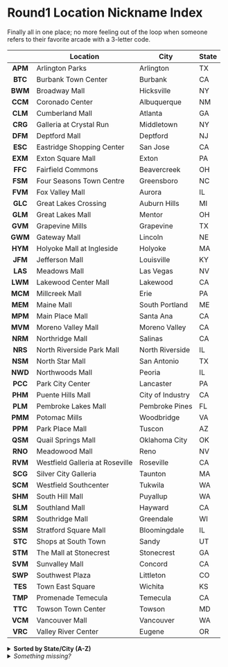 # Round1 Location Nickname Index

Finally all in one place; no more feeling out of the loop when someone refers to their favorite arcade with a 3-letter code.

| |Location|City|State|
|:---:|--------|----|-----|
|**APM**|Arlington Parks|Arlington|TX|
|**BTC**|Burbank Town Center|Burbank|CA|
|**BWM**|Broadway Mall|Hicksville|NY|
|**CCM**|Coronado Center|Albuquerque|NM|
|**CLM**|Cumberland Mall|Atlanta|GA|
|**CRG**|Galleria at Crystal Run|Middletown|NY|
|**DFM**|Deptford Mall|Deptford|NJ|
|**ESC**|Eastridge Shopping Center|San Jose|CA|
|**EXM**|Exton Square Mall|Exton|PA|
|**FFC**|Fairfield Commons|Beavercreek|OH|
|**FSM**|Four Seasons Town Centre|Greensboro|NC|
|**FVM**|Fox Valley Mall|Aurora|IL|
|**GLC**|Great Lakes Crossing|Auburn Hills|MI|
|**GLM**|Great Lakes Mall|Mentor|OH|
|**GVM**|Grapevine Mills|Grapevine|TX|
|**GWM**|Gateway Mall|Lincoln|NE|
|**HYM**|Holyoke Mall at Ingleside|Holyoke|MA|
|**JFM**|Jefferson Mall|Louisville|KY|
|**LAS**|Meadows Mall|Las Vegas|NV|
|**LWM**|Lakewood Center Mall|Lakewood|CA|
|**MCM**|Millcreek Mall|Erie|PA|
|**MEM**|Maine Mall|South Portland|ME|
|**MPM**|Main Place Mall|Santa Ana|CA|
|**MVM**|Moreno Valley Mall|Moreno Valley|CA|
|**NRM**|Northridge Mall|Salinas|CA|
|**NRS**|North Riverside Park Mall|North Riverside|IL|
|**NSM**|North Star Mall|San Antonio|TX|
|**NWD**|Northwoods Mall|Peoria|IL|
|**PCC**|Park City Center|Lancaster|PA|
|**PHM**|Puente Hills Mall|City of Industry|CA|
|**PLM**|Pembroke Lakes Mall|Pembroke Pines|FL|
|**PMM**|Potomac Mills|Woodbridge|VA|
|**PPM**|Park Place Mall|Tuscon|AZ|
|**QSM**|Quail Springs Mall|Oklahoma City|OK|
|**RNO**|Meadowood Mall|Reno|NV|
|**RVM**|Westfield Galleria at Roseville|Roseville|CA|
|**SCG**|Silver City Galleria|Taunton|MA|
|**SCM**|Westfield Southcenter|Tukwila|WA|
|**SHM**|South Hill Mall|Puyallup|WA|
|**SLM**|Southland Mall|Hayward|CA|
|**SRM**|Southridge Mall|Greendale|WI|
|**SSM**|Stratford Square Mall|Bloomingdale|IL|
|**STC**|Shops at South Town|Sandy|UT|
|**STM**|The Mall at Stonecrest|Stonecrest|GA|
|**SVM**|Sunvalley Mall|Concord|CA|
|**SWP**|Southwest Plaza|Littleton|CO|
|**TES**|Town East Square|Wichita|KS|
|**TMP**|Promenade Temecula|Temecula|CA|
|**TTC**|Towson Town Center|Towson|MD|
|**VCM**|Vancouver Mall|Vancouver|WA|
|**VRC**|Valley River Center|Eugene|OR|

<details><summary><b>Sorted by State/City (A-Z)</b></summary>

| |Location|City|State|
|:---:|--------|----|-----|
|**PPM**|Park Place Mall|Tuscon|AZ|
|**BTC**|Burbank Town Center|Burbank|CA|
|**PHM**|Puente Hills Mall|City of Industry|CA|
|**SVM**|Sunvalley Mall|Concord|CA|
|**SLM**|Southland Mall|Hayward|CA|
|**LWM**|Lakewood Center Mall|Lakewood|CA|
|**MVM**|Moreno Valley Mall|Moreno Valley|CA|
|**RVM**|Westfield Galleria at Roseville|Roseville|CA|
|**NRM**|Northridge Mall|Salinas|CA|
|**ESC**|Eastridge Shopping Center|San Jose|CA|
|**MPM**|Main Place Mall|Santa Ana|CA|
|**TMP**|Promenade Temecula|Temecula|CA|
|**SWP**|Southwest Plaza|Littleton|CO|
|**PLM**|Pembroke Lakes Mall|Pembroke Pines|FL|
|**CLM**|Cumberland Mall|Atlanta|GA|
|**STM**|The Mall at Stonecrest|Stonecrest|GA|
|**FVM**|Fox Valley Mall|Aurora|IL|
|**SSM**|Stratford Square Mall|Bloomingdale|IL|
|**NRS**|North Riverside Park Mall|North Riverside|IL|
|**NWD**|Northwoods Mall|Peoria|IL|
|**TES**|Town East Square|Wichita|KS|
|**JFM**|Jefferson Mall|Louisville|KY|
|**HYM**|Holyoke Mall at Ingleside|Holyoke|MA|
|**SCG**|Silver City Galleria|Taunton|MA|
|**TTC**|Towson Town Center|Towson|MD|
|**MEM**|Maine Mall|South Portland|ME|
|**GLC**|Great Lakes Crossing|Auburn Hills|MI|
|**FSM**|Four Seasons Town Centre|Greensboro|NC|
|**GWM**|Gateway Mall|Lincoln|NE|
|**DFM**|Deptford Mall|Deptford|NJ|
|**CCM**|Coronado Center|Albuquerque|NM|
|**LAS**|Meadows Mall|Las Vegas|NV|
|**RNO**|Meadowood Mall|Reno|NV|
|**BWM**|Broadway Mall|Hicksville|NY|
|**CRG**|Galleria at Crystal Run|Middletown|NY|
|**FFC**|Fairfield Commons|Beavercreek|OH|
|**GLM**|Great Lakes Mall|Mentor|OH|
|**QSM**|Quail Springs Mall|Oklahoma City|OK|
|**VRC**|Valley River Center|Eugene|OR|
|**MCM**|Millcreek Mall|Erie|PA|
|**EXM**|Exton Square Mall|Exton|PA|
|**PCC**|Park City Center|Lancaster|PA|
|**APM**|Arlington Parks|Arlington|TX|
|**GVM**|Grapevine Mills|Grapevine|TX|
|**NSM**|North Star Mall|San Antonio|TX|
|**STC**|Shops at South Town|Sandy|UT|
|**PMM**|Potomac Mills|Woodbridge|VA|
|**SHM**|South Hill Mall|Puyallup|WA|
|**SCM**|Westfield Southcenter|Tukwila|WA|
|**VCM**|Vancouver Mall|Vancouver|WA|
|**SRM**|Southridge Mall|Greendale|WI|
</details>
<details><summary><i>Something missing?</i></summary>

The list was derived from [the official Round1 website](https://www.round1usa.com/locations/). If a shop code is appended to the reservation page URL, e.g. `https://partytime.round1usa.com/reservation/index/GLC`, the name of the associated shop will be shown on the page.

This trick does not appear to work for every shop; it will not show a result for upcoming locations, or any place that does not book reservations using this form.

*If you know another one and wish to see this list updated, open a github issue, pull request, or message me if you are so inclined.*
</details>
